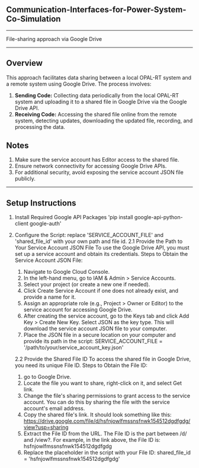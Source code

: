 ## Communication-Interfaces-for-Power-System-Co-Simulation
********************************************
File-sharing approach via Google Drive
********************************************
## Overview
This approach facilitates data sharing between a local OPAL-RT system and a remote system using Google Drive. The process involves:
1. **Sending Code:** Collecting data periodically from the local OPAL-RT system and uploading it to a shared file in Google Drive via the Google Drive API.
2. **Receiving Code:** Accessing the shared file online from the remote system, detecting updates, downloading the updated file, recording, and processing the data.
## Notes
1. Make sure the service account has Editor access to the shared file.
2. Ensure network connectivity for accessing Google Drive APIs.
3. For additional security, avoid exposing the service account JSON file publicly.
********************************************
## Setup Instructions
1. Install Required Google API Packages
   'pip install google-api-python-client google-auth'
3. Configure the Script: replace 'SERVICE_ACCOUNT_FILE' and 'shared_file_id' with your own path and file id.
   2.1 Provide the Path to Your Service Account JSON File
   To use the Google Drive API, you must set up a service account and obtain its credentials.
   Steps to Obtain the Service Account JSON File:
   1) Navigate to Google Cloud Console.
   2) In the left-hand menu, go to IAM & Admin > Service Accounts.
   3) Select your project (or create a new one if needed).
   4) Click Create Service Account if one does not already exist, and provide a name for it.
   5) Assign an appropriate role (e.g., Project > Owner or Editor) to the service account for accessing Google Drive.
   6) After creating the service account, go to the Keys tab and click Add Key > Create New Key. Select JSON as the key type. This will download the service account JSON file to your computer.
   7) Place the JSON file in a secure location on your computer and provide its path in the script:
      SERVICE_ACCOUNT_FILE = '/path/to/your/service_account_key.json'

   2.2 Provide the Shared File ID
   To access the shared file in Google Drive, you need its unique File ID.
   Steps to Obtain the File ID:
   1) go to Google Drive.
   2) Locate the file you want to share, right-click on it, and select Get link.
   3) Change the file's sharing permissions to grant access to the service account. You can do this by sharing the file with the service account's email address.
   4) Copy the shared file's link. It should look something like this:
      https://drive.google.com/file/d/hsfnjowlfmssnsfnwk154512dgdfgdg/view?usp=sharing
   5) Extract the File ID from the URL. The File ID is the part between /d/ and /view?. For example, in the link above, the File ID is:
      hsfnjowlfmssnsfnwk154512dgdfgdg
   6) Replace the placeholder in the script with your File ID:
      shared_file_id = 'hsfnjowlfmssnsfnwk154512dgdfgdg'
